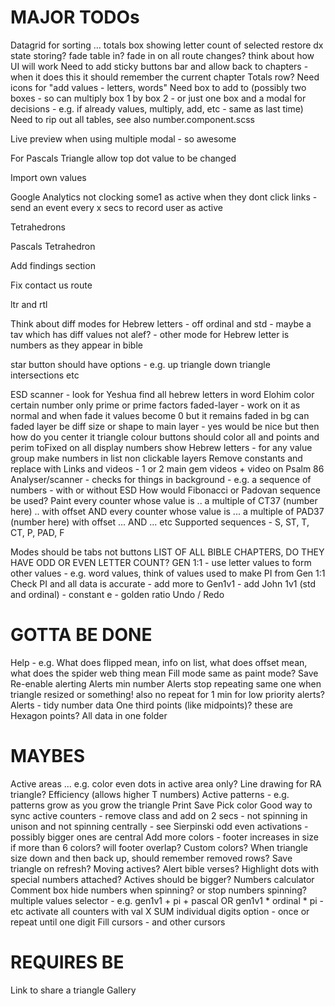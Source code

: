 MAJOR TODOs
===========

Datagrid for sorting ...
totals box showing letter count of selected
restore dx state storing?
fade table in? fade in on all route changes?
think about how UI will work
Need to add sticky buttons bar and allow back to chapters - when it does this it should remember the current chapter
Totals row?
Need icons for "add values - letters, words"
Need box to add to (possibly two boxes - so can multiply box 1 by box 2 - or just one box and a modal for decisions - e.g. if already values, multiply, add, etc - same as last time)
Need to rip out all tables, see also number.component.scss


Live preview when using multiple modal - so awesome

For Pascals Triangle allow top dot value to be changed

Import own values

Google Analytics not clocking some1 as active when they dont click links - send an event every x secs to record user as active

Tetrahedrons

Pascals Tetrahedron

Add findings section

Fix contact us route

ltr and rtl

Think about diff modes for Hebrew letters - off ordinal and std - maybe a tav which has diff values not alef? - other mode for Hebrew letter is numbers as they appear in bible

star button should have options - e.g. up triangle down triangle intersections etc


ESD scanner - look for Yeshua
find all hebrew letters in word Elohim
color certain number only
prime or prime factors
faded-layer - work on it as normal and when fade it values become 0 but it remains faded in bg
can faded layer be diff size or shape to main layer - yes would be nice but then how do you center it
triangle colour buttons should color all and points and perim
toFixed on all display numbers
show Hebrew letters - for any value group
make numbers in list non clickable
layers
Remove constants and replace with Links and videos - 1 or 2 main gem videos + video on Psalm 86
Analyser/scanner - checks for things in background - e.g. a sequence of numbers - with or without ESD
How would Fibonacci or Padovan sequence be used?
Paint every counter whose value is .. a multiple of CT37 (number here) .. with offset AND every counter whose value is ... a multiple of PAD37 (number here) with offset ... AND ... etc
Supported sequences - S, ST, T, CT, P, PAD, F

Modes should be tabs not buttons
LIST OF ALL BIBLE CHAPTERS, DO THEY HAVE ODD OR EVEN LETTER COUNT?
GEN 1:1 - use letter values to form other values - e.g. word values, think of values used to make PI from Gen 1:1
Check PI and all data is accurate - add more to Gen1v1 - add John 1v1 (std and ordinal) - constant e - golden ratio
Undo / Redo

GOTTA BE DONE
=============

Help - e.g. What does flipped mean, info on list, what does offset mean, what does the spider web thing mean
Fill mode same as paint mode?
Save
Re-enable alerting
Alerts min number
Alerts stop repeating same one when triangle resized or something! also no repeat for 1 min for low priority alerts?
Alerts - tidy number data
One third points (like midpoints)? these are Hexagon points?
All data in one folder

MAYBES
======

Active areas ... e.g. color even dots in active area only?
Line drawing for RA triangle?
Efficiency (allows higher T numbers)
Active patterns - e.g. patterns grow as you grow the triangle
Print
Save
Pick color
Good way to sync active counters - remove class and add on 2 secs - not spinning in unison and not spinning centrally - see Sierpinski odd even activations - possibly bigger ones are central
Add more colors - footer increases in size if more than 6 colors? will footer overlap?
Custom colors?
When triangle size down and then back up, should remember removed rows?
Save triangle on refresh?
Moving actives?
Alert bible verses?
Highlight dots with special numbers attached?
Actives should be bigger?
Numbers calculator
Comment box
hide numbers when spinning? or stop numbers spinning?
multiple values selector - e.g. gen1v1 + pi + pascal OR gen1v1 * ordinal * pi - etc
activate all counters with val X
SUM individual digits option - once or repeat until one digit
Fill cursors - and other cursors

REQUIRES BE
===========

Link to share a triangle
Gallery
